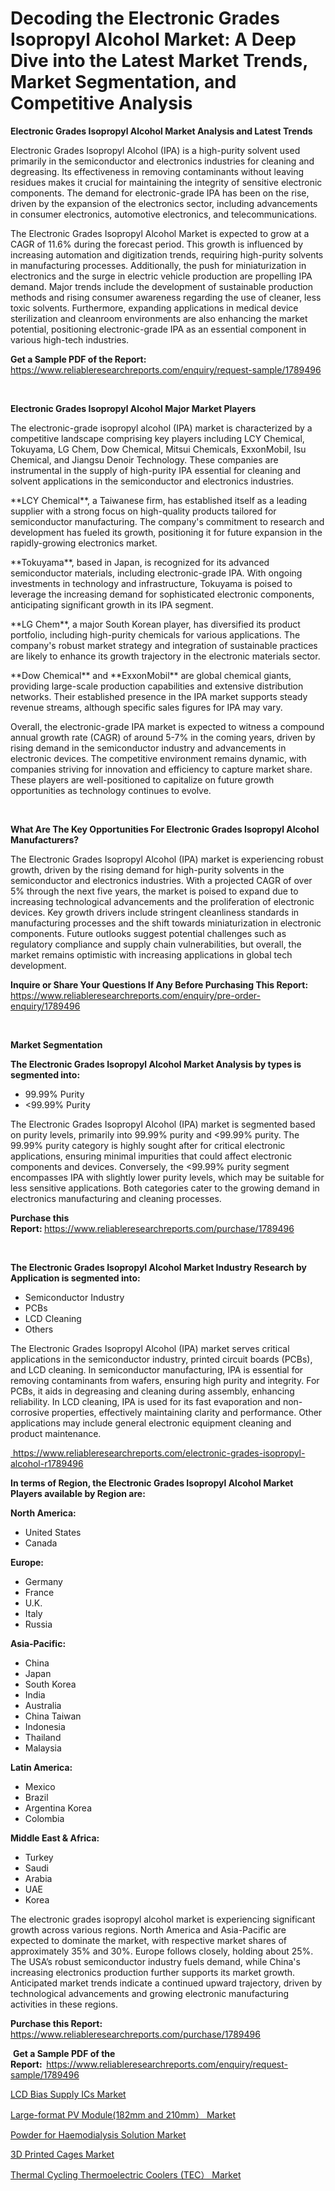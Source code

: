 <p><h1>Decoding the Electronic Grades Isopropyl Alcohol Market: A Deep Dive into the Latest Market Trends, Market Segmentation, and Competitive Analysis</h1></p><p><strong>Electronic Grades Isopropyl Alcohol Market Analysis and Latest Trends</strong></p>
<p><p>Electronic Grades Isopropyl Alcohol (IPA) is a high-purity solvent used primarily in the semiconductor and electronics industries for cleaning and degreasing. Its effectiveness in removing contaminants without leaving residues makes it crucial for maintaining the integrity of sensitive electronic components. The demand for electronic-grade IPA has been on the rise, driven by the expansion of the electronics sector, including advancements in consumer electronics, automotive electronics, and telecommunications.</p><p>The Electronic Grades Isopropyl Alcohol Market is expected to grow at a CAGR of 11.6% during the forecast period. This growth is influenced by increasing automation and digitization trends, requiring high-purity solvents in manufacturing processes. Additionally, the push for miniaturization in electronics and the surge in electric vehicle production are propelling IPA demand. Major trends include the development of sustainable production methods and rising consumer awareness regarding the use of cleaner, less toxic solvents. Furthermore, expanding applications in medical device sterilization and cleanroom environments are also enhancing the market potential, positioning electronic-grade IPA as an essential component in various high-tech industries.</p></p>
<p><strong>Get a Sample PDF of the Report:&nbsp;</strong> <a href="https://www.reliableresearchreports.com/enquiry/request-sample/1789496?utm_campaign=36&utm_medium=2&utm_source=Github&utm_content=ia&utm_term=27122024&utm_id=electronic-grades-isopropyl-alcohol">https://www.reliableresearchreports.com/enquiry/request-sample/1789496</a></p>
<p>&nbsp;</p>
<p><strong>Electronic Grades Isopropyl Alcohol Major Market Players</strong></p>
<p><p>The electronic-grade isopropyl alcohol (IPA) market is characterized by a competitive landscape comprising key players including LCY Chemical, Tokuyama, LG Chem, Dow Chemical, Mitsui Chemicals, ExxonMobil, Isu Chemical, and Jiangsu Denoir Technology. These companies are instrumental in the supply of high-purity IPA essential for cleaning and solvent applications in the semiconductor and electronics industries.</p><p>**LCY Chemical**, a Taiwanese firm, has established itself as a leading supplier with a strong focus on high-quality products tailored for semiconductor manufacturing. The company's commitment to research and development has fueled its growth, positioning it for future expansion in the rapidly-growing electronics market.</p><p>**Tokuyama**, based in Japan, is recognized for its advanced semiconductor materials, including electronic-grade IPA. With ongoing investments in technology and infrastructure, Tokuyama is poised to leverage the increasing demand for sophisticated electronic components, anticipating significant growth in its IPA segment.</p><p>**LG Chem**, a major South Korean player, has diversified its product portfolio, including high-purity chemicals for various applications. The company's robust market strategy and integration of sustainable practices are likely to enhance its growth trajectory in the electronic materials sector.</p><p>**Dow Chemical** and **ExxonMobil** are global chemical giants, providing large-scale production capabilities and extensive distribution networks. Their established presence in the IPA market supports steady revenue streams, although specific sales figures for IPA may vary.</p><p>Overall, the electronic-grade IPA market is expected to witness a compound annual growth rate (CAGR) of around 5-7% in the coming years, driven by rising demand in the semiconductor industry and advancements in electronic devices. The competitive environment remains dynamic, with companies striving for innovation and efficiency to capture market share. These players are well-positioned to capitalize on future growth opportunities as technology continues to evolve.</p></p>
<p>&nbsp;</p>
<p><strong>What Are The Key Opportunities For Electronic Grades Isopropyl Alcohol Manufacturers?</strong></p>
<p><p>The Electronic Grades Isopropyl Alcohol (IPA) market is experiencing robust growth, driven by the rising demand for high-purity solvents in the semiconductor and electronics industries. With a projected CAGR of over 5% through the next five years, the market is poised to expand due to increasing technological advancements and the proliferation of electronic devices. Key growth drivers include stringent cleanliness standards in manufacturing processes and the shift towards miniaturization in electronic components. Future outlooks suggest potential challenges such as regulatory compliance and supply chain vulnerabilities, but overall, the market remains optimistic with increasing applications in global tech development.</p></p>
<p><strong>Inquire or Share Your Questions If Any Before Purchasing This Report:</strong> <a href="https://www.reliableresearchreports.com/enquiry/pre-order-enquiry/1789496?utm_campaign=36&utm_medium=2&utm_source=Github&utm_content=ia&utm_term=27122024&utm_id=electronic-grades-isopropyl-alcohol">https://www.reliableresearchreports.com/enquiry/pre-order-enquiry/1789496</a></p>
<p>&nbsp;</p>
<p><strong>Market Segmentation</strong></p>
<p><strong>The Electronic Grades Isopropyl Alcohol Market Analysis by types is segmented into:</strong></p>
<p><ul><li>99.99% Purity</li><li><99.99% Purity</li></ul></p>
<p><p>The Electronic Grades Isopropyl Alcohol (IPA) market is segmented based on purity levels, primarily into 99.99% purity and <99.99% purity. The 99.99% purity category is highly sought after for critical electronic applications, ensuring minimal impurities that could affect electronic components and devices. Conversely, the <99.99% purity segment encompasses IPA with slightly lower purity levels, which may be suitable for less sensitive applications. Both categories cater to the growing demand in electronics manufacturing and cleaning processes.</p></p>
<p><strong>Purchase this Report:&nbsp;</strong><a href="https://www.reliableresearchreports.com/purchase/1789496?utm_campaign=36&utm_medium=2&utm_source=Github&utm_content=ia&utm_term=27122024&utm_id=electronic-grades-isopropyl-alcohol">https://www.reliableresearchreports.com/purchase/1789496</a></p>
<p>&nbsp;</p>
<p><strong>The Electronic Grades Isopropyl Alcohol Market Industry Research by Application is segmented into:</strong></p>
<p><ul><li>Semiconductor Industry</li><li>PCBs</li><li>LCD Cleaning</li><li>Others</li></ul></p>
<p><p>The Electronic Grades Isopropyl Alcohol (IPA) market serves critical applications in the semiconductor industry, printed circuit boards (PCBs), and LCD cleaning. In semiconductor manufacturing, IPA is essential for removing contaminants from wafers, ensuring high purity and integrity. For PCBs, it aids in degreasing and cleaning during assembly, enhancing reliability. In LCD cleaning, IPA is used for its fast evaporation and non-corrosive properties, effectively maintaining clarity and performance. Other applications may include general electronic equipment cleaning and product maintenance.</p></p>
<p><a href="https://www.reliableresearchreports.com/electronic-grades-isopropyl-alcohol-r1789496?utm_campaign=36&utm_medium=2&utm_source=Github&utm_content=ia&utm_term=27122024&utm_id=electronic-grades-isopropyl-alcohol">&nbsp;https://www.reliableresearchreports.com/electronic-grades-isopropyl-alcohol-r1789496</a></p>
<p><strong>In terms of Region, the Electronic Grades Isopropyl Alcohol Market Players available by Region are:</strong></p>
<p>
    <p> <strong> North America: </strong>
        <ul>
            <li>United States</li>
            <li>Canada</li>
        </ul>
        </p> 
    <p> <strong> Europe: </strong>
        <ul>
            <li>Germany</li>
            <li>France</li>
            <li>U.K.</li>
            <li>Italy</li>
            <li>Russia</li>
        </ul>
        </p> 
    <p> <strong> Asia-Pacific: </strong>
        <ul>
            <li>China</li>
            <li>Japan</li>
            <li>South Korea</li>
            <li>India</li>
            <li>Australia</li>
            <li>China Taiwan</li>
            <li>Indonesia</li>
            <li>Thailand</li>
            <li>Malaysia</li>
        </ul>
        </p> 
    <p> <strong> Latin America: </strong>
        <ul>
            <li>Mexico</li>
            <li>Brazil</li>
            <li>Argentina Korea</li>
            <li>Colombia</li>
        </ul>
        </p> 
    <p> <strong> Middle East & Africa: </strong>
        <ul>
            <li>Turkey</li>
            <li>Saudi</li>
            <li>Arabia</li>
            <li>UAE</li>
            <li>Korea</li>
        </ul>
    </p>
    </p>
<p><p>The electronic grades isopropyl alcohol market is experiencing significant growth across various regions. North America and Asia-Pacific are expected to dominate the market, with respective market shares of approximately 35% and 30%. Europe follows closely, holding about 25%. The USA’s robust semiconductor industry fuels demand, while China's increasing electronics production further supports its market growth. Anticipated market trends indicate a continued upward trajectory, driven by technological advancements and growing electronic manufacturing activities in these regions.</p></p>
<p><strong>Purchase this Report: </strong><a href="https://www.reliableresearchreports.com/purchase/1789496?utm_campaign=36&utm_medium=2&utm_source=Github&utm_content=ia&utm_term=27122024&utm_id=electronic-grades-isopropyl-alcohol">https://www.reliableresearchreports.com/purchase/1789496</a></p>
<p>&nbsp;<strong>Get a Sample PDF of the Report:&nbsp;&nbsp;</strong><a href="https://www.reliableresearchreports.com/enquiry/request-sample/1789496?utm_campaign=36&utm_medium=2&utm_source=Github&utm_content=ia&utm_term=27122024&utm_id=electronic-grades-isopropyl-alcohol">https://www.reliableresearchreports.com/enquiry/request-sample/1789496</a></p>
<p><strong></strong></p>
<p><p><a href="https://github.com/SanjidaKhan901/Market-Research-Report-List-1/blob/main/lcd-bias-supply-ics-market.md?utm_campaign=36&utm_medium=2&utm_source=Github&utm_content=ia&utm_term=27122024&utm_id=electronic-grades-isopropyl-alcohol">LCD Bias Supply ICs Market</a></p><p><a href="https://github.com/AngelaWalsh696/Market-Research-Report-List-1/blob/main/large-format-pv-module182mm-and-210mm-market.md?utm_campaign=36&utm_medium=2&utm_source=Github&utm_content=ia&utm_term=27122024&utm_id=electronic-grades-isopropyl-alcohol">Large-format PV Module(182mm and 210mm） Market</a></p><p><a href="https://github.com/pizolina/Market-Research-Report-List-6/blob/main/powder-for-haemodialysis-solution-market.md?utm_campaign=36&utm_medium=2&utm_source=Github&utm_content=ia&utm_term=27122024&utm_id=electronic-grades-isopropyl-alcohol">Powder for Haemodialysis Solution Market</a></p><p><a href="https://github.com/tamvrosiya/Market-Research-Report-List-6/blob/main/3d-printed-cages-market.md?utm_campaign=36&utm_medium=2&utm_source=Github&utm_content=ia&utm_term=27122024&utm_id=electronic-grades-isopropyl-alcohol">3D Printed Cages Market</a></p><p><a href="https://github.com/dierdrecrichton210/Market-Research-Report-List-1/blob/main/thermal-cycling-thermoelectric-coolers-tec-market.md?utm_campaign=36&utm_medium=2&utm_source=Github&utm_content=ia&utm_term=27122024&utm_id=electronic-grades-isopropyl-alcohol">Thermal Cycling Thermoelectric Coolers (TEC） Market</a></p></p>